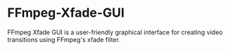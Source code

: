 # FFmpeg-Xfade-GUI
FFmpeg Xfade GUI is a user-friendly graphical interface for creating video transitions using FFmpeg's xfade filter.
